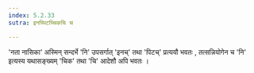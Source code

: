 ```yaml
---
index: 5.2.33
sutra: इनच्पिटच्चिकचि च

---
```

'नता नासिका' अस्मिन् सन्दर्भे 'नि' उपसर्गात् 'इनच्' तथा 'पिटच्' प्रत्ययौ भवतः , तत्सन्नियोगेन च 'नि' इत्यस्य यथासङ्ख्यम् 'चिक' तथा 'चि' आदेशौ अपि भवतः । 